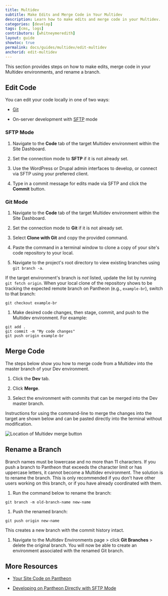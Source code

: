 ```yaml
---
title: Multidev
subtitle: Make Edits and Merge Code in Your Multidev
description: Learn how to make edits and merge code in your Multidev.
categories: [develop]
tags: [cms, logs]
contributors: [whitneymeredith]
layout: guide
showtoc: true
permalink: docs/guides/multidev/edit-multidev
anchorid: edit-multidev
---
```


This section provides steps on how to make edits, merge code in your Multidev environments, and rename a branch.

## Edit Code

You can edit your code locally in one of two ways:

- [Git](/guides/git/git-config)

- On-server development with [SFTP](/sftp) mode


### SFTP Mode

1. Navigate to the **Code** tab of the target Multidev environment within the Site Dashboard.

1. Set the connection mode to **SFTP** if it is not already set.

1. Use the WordPress or Drupal admin interfaces to develop, or connect via SFTP using your preferred client.

1. Type in a commit message for edits made via SFTP and click the **Commit** button.

### Git Mode

1. Navigate to the **Code** tab of the target Multidev environment within the Site Dashboard.

1. Set the connection mode to **Git** if it is not already set.

1. Select **Clone with Git** and copy the provided command. 

1. Paste the command in a terminal window to clone a copy of your site's code repository to your local.

1. Navigate to the project's root directory to view existing branches using `git branch -a`.

  If the target environment's branch is _not_ listed, update the list by running `git fetch origin`. When your local clone of the repository shows to be tracking the expected remote branch on Pantheon (e.g., `example-br`), switch to that branch:

  ```bash{promptUser: user}
  git checkout example-br
  ```

1. Make desired code changes, then stage, commit, and push to the Multidev environment. For example:

  ```bash{promptUser: user}
  git add .
  git commit -m "My code changes"
  git push origin example-br
  ```


## Merge Code

The steps below show you how to merge code from a Multidev into the master branch of your Dev environment.

1. Click the **Dev** tab.

1. Click **Merge**.

1. Select the environment with commits that can be merged into the Dev master branch.

Instructions for using the command-line to merge the changes into the target are shown below and can be pasted directly into the terminal without modification.

![Location of Multidev merge button](../../../images/dashboard/multidev-merge.png)


## Rename a Branch

Branch names must be lowercase and no more than 11 characters. If you push a branch to Pantheon that exceeds the character limit or has uppercase letters, it cannot become a Multidev environment. The solution is to rename the branch. This is only recommended if you don't have other users working on this branch, or if you have already coordinated with them.

1. Run the command below to rename the branch:

  ```bash{promptUser: user}
  git branch -m old-branch-name new-name
  ```

1. Push the renamed branch:

  ```bash{promptUser: user}
  git push origin new-name
  ```

  This creates a new branch with the commit history intact. 
  
1. Navigate to the Multidev Environments page > click **Git Branches** > delete the original branch. You will now be able to create an environment associated with the renamed Git branch.


## More Resources

- [Your Site Code on Pantheon](/code)

- [Developing on Pantheon Directly with SFTP Mode](/sftp)